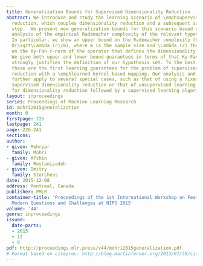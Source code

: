 ```yaml
---
title: Generalization Bounds for Supervised Dimensionality Reduction
abstract: We introduce and study the learning scenario of \emphsupervised dimensionality
  reduction, which couples dimensionality reduction and a subsequent supervised learning
  step.  We present new generalization bounds for this scenario based on a careful
  analysis of the empirical Rademacher complexity of the relevant hypothesis set.
  In particular, we show an upper bound on the Rademacher complexity that is in \widetilde
  O(\sqrt\Lambda_(r)/m), where m is the sample size and \Lambda_(r) the upper bound
  on the Ky-Fan r-norm of the operator that defines the dimensionality reduction projection.
  We give both upper and lower bound guarantees in terms of that Ky-Fan r-norm, which
  strongly justifies the definition of our hypothesis set. To the best of our knowledge,
  these are the first learning guarantees for the problem of supervised dimensionality
  reduction with a \emphlearned kernel-based mapping. Our analysis and learning guarantees
  further apply to several special cases, such as that of using a fixed kernel with
  supervised dimensionality reduction or that of unsupervised learning of a kernel
  for dimensionality reduction followed by a supervised learning algorithm.
layout: inproceedings
series: Proceedings of Machine Learning Research
id: mohri2015generalization
month: 0
firstpage: 226
lastpage: 241
page: 226-241
sections: 
author:
- given: Mehryar
  family: Mohri
- given: Afshin
  family: Rostamizadeh
- given: Dmitry
  family: Storcheus
date: 2015-12-08
address: Montreal, Canada
publisher: PMLR
container-title: 'Proceedings of the 1st International Workshop on Feature Extraction:
  Modern Questions and Challenges at NIPS 2015'
volume: '44'
genre: inproceedings
issued:
  date-parts:
  - 2015
  - 12
  - 8
pdf: http://proceedings.mlr.press/v44/mohri2015generalization.pdf
# Format based on citeproc: http://blog.martinfenner.org/2013/07/30/citeproc-yaml-for-bibliographies/
---
```


